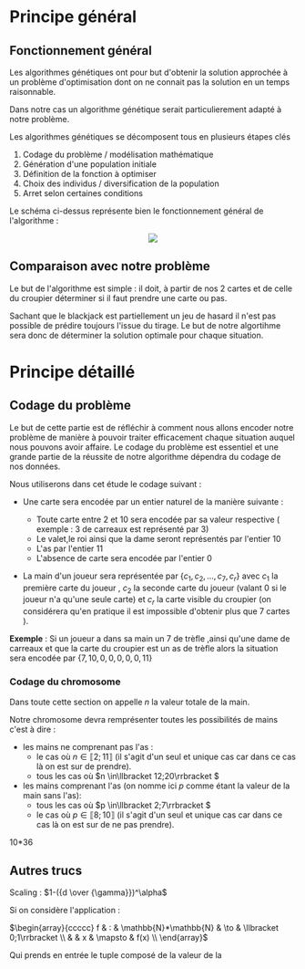 # __Principe général__

## Fonctionnement général

Les algorithmes génétiques ont pour but d'obtenir la solution approchée à un problème d'optimisation dont on ne connait pas la solution en un temps raisonnable.



Dans notre cas un algorithme génétique serait particulierement adapté à notre problème.

Les algorithmes génétiques se décomposent tous en plusieurs étapes clés

1. Codage du problème / modélisation mathématique
2. Génération d'une population initiale
3. Définition de la fonction à optimiser
4. Choix des individus / diversification de la population 
5. Arret selon certaines conditions 

Le schéma ci-dessus représente bien le fonctionnement général de l'algorithme :

<p align="center">
    <img src="https://upload.wikimedia.org/wikipedia/commons/4/42/Schema_simple_algorithme_genetique.png">


## Comparaison avec notre problème

Le but de l'algorithme est simple : il doit, à partir de nos 2 cartes et de celle du croupier déterminer si il faut prendre une carte ou pas.

Sachant que le blackjack est partiellement un jeu de hasard il n'est pas possible de prédire toujours l'issue du tirage. Le but de notre algortihme sera donc de déterminer la solution optimale pour chaque situation.

# __Principe détaillé__

## Codage du problème

Le but de cette partie est de réfléchir à comment nous allons encoder notre problème de manière à pouvoir traiter efficacement chaque situation auquel nous pouvons avoir affaire.
Le codage du problème est essentiel et une grande partie de la réussite de notre algorithme dépendra du codage de nos données.

Nous utiliserons dans cet étude le codage suivant :
* Une carte sera encodée par un entier naturel de la manière suivante :
  * Toute carte entre $2$ et $10$ sera encodée par sa valeur respective ( exemple : $3$ de carreaux est représenté par $3$)
  * Le valet,le roi ainsi que la dame seront représentés par l'entier $10$
  * L'as par l'entier $11$
  * L'absence de carte sera encodée par l'entier $0$ 

* La main d'un joueur sera représentée par $\{c_1,c_2,...,c_7,c_r\}$ avec $c_1$ la première carte du joueur , $c_2$ la seconde carte du joueur (valant 0 si le joueur n'a qu'une seule carte) et $c_r$ la carte visible du croupier (on considérera qu'en pratique il est impossible d'obtenir plus que 7 cartes ).

__Exemple__ : Si un joueur a dans sa main un 7 de trèfle ,ainsi qu'une dame de carreaux et que la carte du croupier est un as de trèfle alors la situation sera encodée par $\{7,10,0,0,0,0,0,11\}$


### Codage du chromosome

Dans toute cette section on appelle $n$ la valeur totale de la main.

Notre chromosome devra remprésenter toutes les possibilités de mains c'est à dire :
* les mains ne comprenant pas l'as :
  * le cas où $n \in  \llbracket 2;11\rrbracket$ (il s'agit d'un seul et unique cas car dans ce cas là on est sur de prendre).
  * tous les cas où $n \in\llbracket 12;20\rrbracket $
* les mains comprenant l'as (on nomme ici $p$ comme étant la valeur de la main sans l'as):
  * tous les cas où $p \in\llbracket 2;7\rrbracket $
  * le cas où $p \in  \llbracket 8;10\rrbracket$ (il s'agit d'un seul et unique cas car dans ce cas là on est sur de ne pas prendre).




10*36










## Autres trucs

Scaling : $1-({d \over {\gamma}})^\alpha$


Si on considère l'application :

$\begin{array}{ccccc}
f & : & \mathbb{N}*\mathbb{N} & \to & \llbracket 0;1\rrbracket \\
 & & x & \mapsto & f(x) \\
\end{array}$

Qui prends en entrée le tuple composé de la valeur de la 
